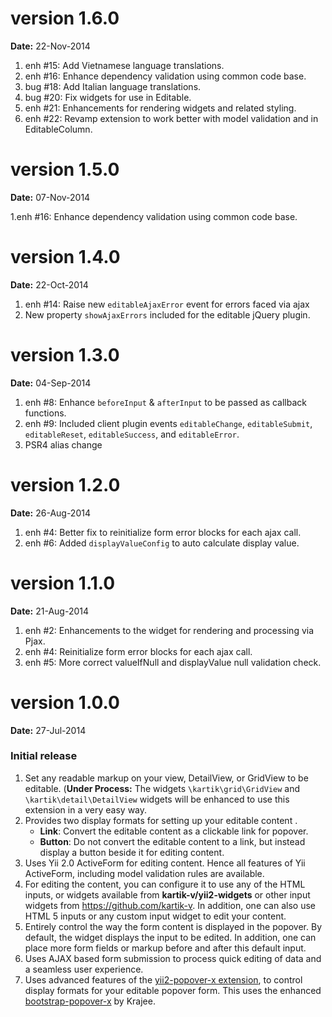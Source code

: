 version 1.6.0
=============
**Date:** 22-Nov-2014

1. enh #15: Add Vietnamese language translations.
2. enh #16: Enhance dependency validation using common code base.
3. bug #18: Add Italian language translations.
4. bug #20: Fix widgets for use in Editable.
5. enh #21: Enhancements for rendering widgets and related styling.
6. enh #22: Revamp extension to work better with model validation and in EditableColumn.

version 1.5.0
=============
**Date:** 07-Nov-2014

1.enh #16: Enhance dependency validation using common code base.

version 1.4.0
=============
**Date:** 22-Oct-2014

1. enh #14: Raise new `editableAjaxError` event for errors faced via ajax
2. New property `showAjaxErrors` included for the editable jQuery plugin.

version 1.3.0
=============
**Date:** 04-Sep-2014

1. enh #8: Enhance `beforeInput` & `afterInput` to be passed as callback functions.
2. enh #9: Included client plugin events `editableChange`, `editableSubmit`, `editableReset`, `editableSuccess`, and `editableError`.
3. PSR4 alias change

version 1.2.0
=============
**Date:** 26-Aug-2014

1. enh #4: Better fix to reinitialize form error blocks for each ajax call.
2. enh #6: Added `displayValueConfig` to auto calculate display value.


version 1.1.0
=============
**Date:** 21-Aug-2014

1. enh #2: Enhancements to the widget for rendering and processing via Pjax.
2. enh #4: Reinitialize form error blocks for each ajax call.
3. enh #5: More correct valueIfNull and displayValue null validation check.
   
version 1.0.0
=============
**Date:** 27-Jul-2014

### Initial release

1. Set any readable markup on your view, DetailView, or GridView to be editable. (**Under Process:** The widgets `\kartik\grid\GridView` 
   and `\kartik\detail\DetailView` widgets will be enhanced to use this extension in a very easy way.
2. Provides two display formats for setting up your editable content . 
   - **Link**: Convert the editable content as a clickable link for popover.
   - **Button**: Do not convert the editable content to a link, but instead display a button beside it for editing content.
3. Uses Yii 2.0 ActiveForm for editing content. Hence all features of Yii ActiveForm, including model validation rules are available.
4. For editing the content, you can configure it to use any of the HTML inputs, or widgets available from **kartik-v/yii2-widgets** or other input widgets from https://github.com/kartik-v. 
   In addition, one can also use HTML 5 inputs or any custom input widget to edit your content.
5. Entirely control the way the form content is displayed in the popover. By default, the widget displays the input to be edited. In addition, one can place
   more form fields or markup before and after this default input.
6. Uses AJAX based form submission to process quick editing of data and a seamless user experience.
7. Uses advanced features of the [yii2-popover-x extension](http://demos.krajee.com/popover-x), to control display formats for your editable popover form. This
   uses the enhanced [bootstrap-popover-x](http://plugins.krajee.com/popover-x) by Krajee.